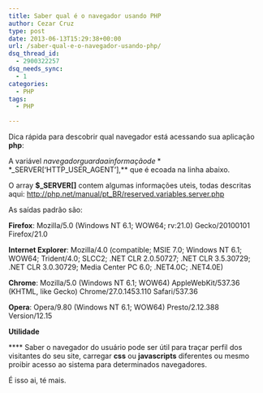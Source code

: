 ```yaml
---
title: Saber qual é o navegador usando PHP
author: Cezar Cruz
type: post
date: 2013-06-13T15:29:38+00:00
url: /saber-qual-e-o-navegador-usando-php/
dsq_thread_id:
  - 2900322257
dsq_needs_sync:
  - 1
categories:
  - PHP
tags:
  - PHP

---
```

Dica rápida para descobrir qual navegador está acessando sua aplicação **php**:

<?php
  
$navegador = $\_SERVER[&#8216;HTTP\_USER_AGENT&#8217;];
  
echo $navegado;
  
?>

A variável $navegador guarda a informação de **$\_SERVER[&#8216;HTTP\_USER_AGENT&#8217;],** que é ecoada na linha abaixo.

O array **$_SERVER[]** contem algumas informações uteis, todas descritas aqui: <a title="aqui" href="http://php.net/manual/pt_BR/reserved.variables.server.php" target="_blank">http://php.net/manual/pt_BR/reserved.variables.server.php</a>

As saídas padrão são:

**Firefox**: Mozilla/5.0 (Windows NT 6.1; WOW64; rv:21.0) Gecko/20100101 Firefox/21.0

**Internet Explorer**: Mozilla/4.0 (compatible; MSIE 7.0; Windows NT 6.1; WOW64; Trident/4.0; SLCC2; .NET CLR 2.0.50727; .NET CLR 3.5.30729; .NET CLR 3.0.30729; Media Center PC 6.0; .NET4.0C; .NET4.0E)

**Chrome**: Mozilla/5.0 (Windows NT 6.1; WOW64) AppleWebKit/537.36 (KHTML, like Gecko) Chrome/27.0.1453.110 Safari/537.36

**Opera**: Opera/9.80 (Windows NT 6.1; WOW64) Presto/2.12.388 Version/12.15

**Utilidade**

**** Saber o navegador do usuário pode ser útil para traçar perfil dos visitantes do seu site, carregar **css** ou **javascripts** diferentes ou mesmo proibir acesso ao sistema para determinados navegadores.

É isso ai, té mais.

&nbsp;